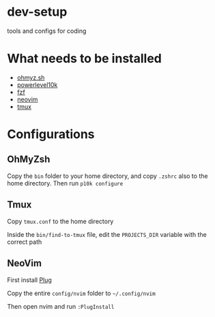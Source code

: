 # dev-setup
tools and configs for coding

# What needs to be installed

- [ohmyz.sh](https://ohmyz.sh/)
- [powerlevel10k](https://github.com/romkatv/powerlevel10k)
- [fzf](https://github.com/junegunn/fzf)
- [neovim](https://neovim.io/)
- [tmux](https://github.com/tmux/tmux/wiki)

# Configurations

## OhMyZsh

Copy the `bin`  folder to your home directory, and copy `.zshrc` also to the home directory.
Then run `p10k configure`

## Tmux

Copy `tmux.conf` to the home directory

Inside the `bin/find-to-tmux` file, edit the `PROJECTS_DIR` variable with the correct path

## NeoVim

First install [Plug](https://github.com/junegunn/vim-plug)

Copy the entire `config/nvim` folder to `~/.config/nvim`

Then open nvim and run `:PlugInstall`


